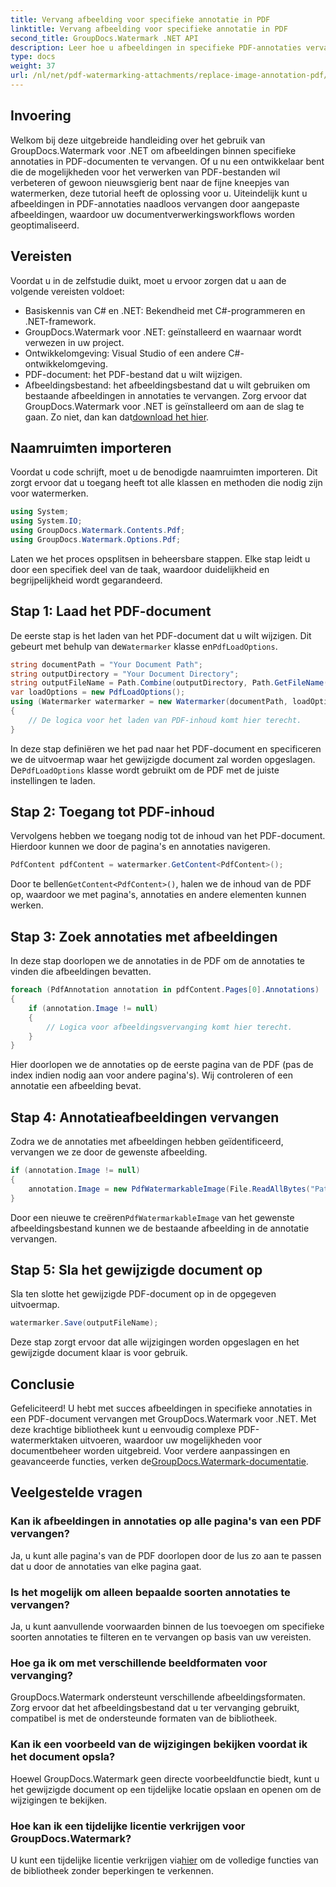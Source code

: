 ```yaml
---
title: Vervang afbeelding voor specifieke annotatie in PDF
linktitle: Vervang afbeelding voor specifieke annotatie in PDF
second_title: GroupDocs.Watermark .NET API
description: Leer hoe u afbeeldingen in specifieke PDF-annotaties vervangt met GroupDocs.Watermark voor .NET. Deze gedetailleerde gids behandelt alles, van het laden van documenten tot het opslaan van wijzigingen.
type: docs
weight: 37
url: /nl/net/pdf-watermarking-attachments/replace-image-annotation-pdf/
---
```

## Invoering
Welkom bij deze uitgebreide handleiding over het gebruik van GroupDocs.Watermark voor .NET om afbeeldingen binnen specifieke annotaties in PDF-documenten te vervangen. Of u nu een ontwikkelaar bent die de mogelijkheden voor het verwerken van PDF-bestanden wil verbeteren of gewoon nieuwsgierig bent naar de fijne kneepjes van watermerken, deze tutorial heeft de oplossing voor u. Uiteindelijk kunt u afbeeldingen in PDF-annotaties naadloos vervangen door aangepaste afbeeldingen, waardoor uw documentverwerkingsworkflows worden geoptimaliseerd.
## Vereisten
Voordat u in de zelfstudie duikt, moet u ervoor zorgen dat u aan de volgende vereisten voldoet:
- Basiskennis van C# en .NET: Bekendheid met C#-programmeren en .NET-framework.
- GroupDocs.Watermark voor .NET: geïnstalleerd en waarnaar wordt verwezen in uw project.
- Ontwikkelomgeving: Visual Studio of een andere C#-ontwikkelomgeving.
- PDF-document: het PDF-bestand dat u wilt wijzigen.
- Afbeeldingsbestand: het afbeeldingsbestand dat u wilt gebruiken om bestaande afbeeldingen in annotaties te vervangen.
 Zorg ervoor dat GroupDocs.Watermark voor .NET is geïnstalleerd om aan de slag te gaan. Zo niet, dan kan dat[download het hier](https://releases.groupdocs.com/Watermark/net/).
## Naamruimten importeren
Voordat u code schrijft, moet u de benodigde naamruimten importeren. Dit zorgt ervoor dat u toegang heeft tot alle klassen en methoden die nodig zijn voor watermerken.
```csharp
using System;
using System.IO;
using GroupDocs.Watermark.Contents.Pdf;
using GroupDocs.Watermark.Options.Pdf;
```
Laten we het proces opsplitsen in beheersbare stappen. Elke stap leidt u door een specifiek deel van de taak, waardoor duidelijkheid en begrijpelijkheid wordt gegarandeerd.
## Stap 1: Laad het PDF-document
 De eerste stap is het laden van het PDF-document dat u wilt wijzigen. Dit gebeurt met behulp van de`Watermarker` klasse en`PdfLoadOptions`.

```csharp
string documentPath = "Your Document Path";
string outputDirectory = "Your Document Directory";
string outputFileName = Path.Combine(outputDirectory, Path.GetFileName(documentPath));
var loadOptions = new PdfLoadOptions();
using (Watermarker watermarker = new Watermarker(documentPath, loadOptions))
{
    // De logica voor het laden van PDF-inhoud komt hier terecht.
}
```
 In deze stap definiëren we het pad naar het PDF-document en specificeren we de uitvoermap waar het gewijzigde document zal worden opgeslagen. De`PdfLoadOptions` klasse wordt gebruikt om de PDF met de juiste instellingen te laden.
## Stap 2: Toegang tot PDF-inhoud
Vervolgens hebben we toegang nodig tot de inhoud van het PDF-document. Hierdoor kunnen we door de pagina's en annotaties navigeren.

```csharp
PdfContent pdfContent = watermarker.GetContent<PdfContent>();
```
 Door te bellen`GetContent<PdfContent>()`, halen we de inhoud van de PDF op, waardoor we met pagina's, annotaties en andere elementen kunnen werken.
## Stap 3: Zoek annotaties met afbeeldingen
In deze stap doorlopen we de annotaties in de PDF om de annotaties te vinden die afbeeldingen bevatten.

```csharp
foreach (PdfAnnotation annotation in pdfContent.Pages[0].Annotations)
{
    if (annotation.Image != null)
    {
        // Logica voor afbeeldingsvervanging komt hier terecht.
    }
}
```
Hier doorlopen we de annotaties op de eerste pagina van de PDF (pas de index indien nodig aan voor andere pagina's). Wij controleren of een annotatie een afbeelding bevat.
## Stap 4: Annotatieafbeeldingen vervangen
Zodra we de annotaties met afbeeldingen hebben geïdentificeerd, vervangen we ze door de gewenste afbeelding.

```csharp
if (annotation.Image != null)
{
    annotation.Image = new PdfWatermarkableImage(File.ReadAllBytes("Path to Your Image File"));
}
```
 Door een nieuwe te creëren`PdfWatermarkableImage` van het gewenste afbeeldingsbestand kunnen we de bestaande afbeelding in de annotatie vervangen.
## Stap 5: Sla het gewijzigde document op
Sla ten slotte het gewijzigde PDF-document op in de opgegeven uitvoermap.

```csharp
watermarker.Save(outputFileName);
```
Deze stap zorgt ervoor dat alle wijzigingen worden opgeslagen en het gewijzigde document klaar is voor gebruik.
## Conclusie
Gefeliciteerd! U hebt met succes afbeeldingen in specifieke annotaties in een PDF-document vervangen met GroupDocs.Watermark voor .NET. Met deze krachtige bibliotheek kunt u eenvoudig complexe PDF-watermerktaken uitvoeren, waardoor uw mogelijkheden voor documentbeheer worden uitgebreid. Voor verdere aanpassingen en geavanceerde functies, verken de[GroupDocs.Watermark-documentatie](https://reference.groupdocs.com/Watermark/net/).
## Veelgestelde vragen
### Kan ik afbeeldingen in annotaties op alle pagina's van een PDF vervangen?
Ja, u kunt alle pagina's van de PDF doorlopen door de lus zo aan te passen dat u door de annotaties van elke pagina gaat.
### Is het mogelijk om alleen bepaalde soorten annotaties te vervangen?
Ja, u kunt aanvullende voorwaarden binnen de lus toevoegen om specifieke soorten annotaties te filteren en te vervangen op basis van uw vereisten.
### Hoe ga ik om met verschillende beeldformaten voor vervanging?
GroupDocs.Watermark ondersteunt verschillende afbeeldingsformaten. Zorg ervoor dat het afbeeldingsbestand dat u ter vervanging gebruikt, compatibel is met de ondersteunde formaten van de bibliotheek.
### Kan ik een voorbeeld van de wijzigingen bekijken voordat ik het document opsla?
Hoewel GroupDocs.Watermark geen directe voorbeeldfunctie biedt, kunt u het gewijzigde document op een tijdelijke locatie opslaan en openen om de wijzigingen te bekijken.
### Hoe kan ik een tijdelijke licentie verkrijgen voor GroupDocs.Watermark?
 U kunt een tijdelijke licentie verkrijgen via[hier](https://purchase.groupdocs.com/temporary-license/) om de volledige functies van de bibliotheek zonder beperkingen te verkennen.